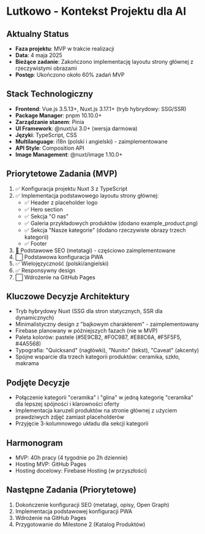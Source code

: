 # Lutkowo - Kontekst Projektu dla AI

## Aktualny Status

- **Faza projektu**: MVP w trakcie realizacji
- **Data**: 4 maja 2025
- **Bieżące zadanie**: Zakończono implementację layoutu strony głównej z rzeczywistymi obrazami
- **Postęp**: Ukończono około 60% zadań MVP

## Stack Technologiczny

- **Frontend**: Vue.js 3.5.13+, Nuxt.js 3.17.1+ (tryb hybrydowy: SSG/SSR)
- **Package Manager**: pnpm 10.10.0+
- **Zarządzanie stanem**: Pinia
- **UI Framework**: @nuxt/ui 3.0+ (wersja darmowa)
- **Języki**: TypeScript, CSS
- **Multilanguage**: i18n (polski i angielski) - zaimplementowane
- **API Style**: Composition API
- **Image Management**: @nuxt/image 1.10.0+

## Priorytetowe Zadania (MVP)

1. ✅ Konfiguracja projektu Nuxt 3 z TypeScript
2. ✅ Implementacja podstawowego layoutu strony głównej:
   - ✅ Header z placeholder logo
   - ✅ Hero section
   - ✅ Sekcja "O nas"
   - ✅ Galeria przykładowych produktów (dodano example_product.png)
   - ✅ Sekcja "Nasze kategorie" (dodano rzeczywiste obrazy trzech kategorii)
   - ✅ Footer
3. 🔄 Podstawowe SEO (metatagi) - częściowo zaimplementowane
4. ⬜ Podstawowa konfiguracja PWA
5. ✅ Wielojęzyczność (polski/angielski)
6. ✅ Responsywny design
7. ⬜ Wdrożenie na GitHub Pages

## Kluczowe Decyzje Architektury

- Tryb hybrydowy Nuxt (SSG dla stron statycznych, SSR dla dynamicznych)
- Minimalistyczny design z "bajkowym charakterem" - zaimplementowany
- Firebase planowany w późniejszych fazach (nie w MVP)
- Paleta kolorów: pastele (#5E9CB2, #F0C987, #E88C6A, #F5F5F5, #4A5568)
- Typografia: "Quicksand" (nagłówki), "Nunito" (tekst), "Caveat" (akcenty)
- Spójne wsparcie dla trzech kategorii produktów: ceramika, szkło, makrama

## Podjęte Decyzje

- Połączenie kategorii "ceramika" i "glina" w jedną kategorię "ceramika" dla lepszej spójności i klarowności oferty
- Implementacja karuzeli produktów na stronie głównej z użyciem prawdziwych zdjęć zamiast placeholderów
- Przyjęcie 3-kolumnowego układu dla sekcji kategorii

## Harmonogram

- MVP: 40h pracy (4 tygodnie po 2h dziennie)
- Hosting MVP: GitHub Pages
- Hosting docelowy: Firebase Hosting (w przyszłości)

## Następne Zadania (Priorytetowe)

1. Dokończenie konfiguracji SEO (metatagi, opisy, Open Graph)
2. Implementacja podstawowej konfiguracji PWA
3. Wdrożenie na GitHub Pages
4. Przygotowanie do Milestone 2 (Katalog Produktów)
